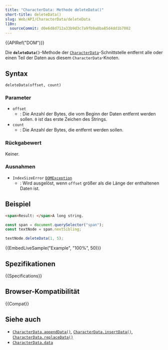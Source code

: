 ```yaml
---
title: "CharacterData: Methode deleteData()"
short-title: deleteData()
slug: Web/API/CharacterData/deleteData
l10n:
  sourceCommit: d0e6d8d712a33b9d3c7a9fb9a8ba85d4dd1b7002
---
```


{{APIRef("DOM")}}

Die **`deleteData()`**-Methode der [`CharacterData`](/de/docs/Web/API/CharacterData)-Schnittstelle
entfernt alle oder einen Teil der Daten aus diesem `CharacterData`-Knoten.

## Syntax

```js-nolint
deleteData(offset, count)
```

### Parameter

- `offset`
  - : Die Anzahl der Bytes, die vom Beginn der Daten entfernt werden sollen.
    `0` ist das erste Zeichen des Strings.
- `count`
  - : Die Anzahl der Bytes, die entfernt werden sollen.

### Rückgabewert

Keiner.

### Ausnahmen

- `IndexSizeError` [`DOMException`](/de/docs/Web/API/DOMException)
  - : Wird ausgelöst, wenn `offset` größer als die Länge der enthaltenen Daten ist.

## Beispiel

```html
<span>Result: </span>A long string.
```

```js
const span = document.querySelector("span");
const textNode = span.nextSibling;

textNode.deleteData(1, 5);
```

{{EmbedLiveSample("Example", "100%", 50)}}

## Spezifikationen

{{Specifications}}

## Browser-Kompatibilität

{{Compat}}

## Siehe auch

- [`CharacterData.appendData()`](/de/docs/Web/API/CharacterData/appendData), [`CharacterData.insertData()`](/de/docs/Web/API/CharacterData/insertData), [`CharacterData.replaceData()`](/de/docs/Web/API/CharacterData/replaceData)
- [`CharacterData.data`](/de/docs/Web/API/CharacterData/data)
